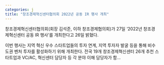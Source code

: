 ```yaml
---
categories: j
title: "창조경제혁신센터협의회 2022년 공동 IR 행사 개최"
---
```

창조경제혁신센터협의회(회장 김석준, 이하 창조경제협의회)가 27일 ‘2022년 창조경제혁신센터 공동 IR 행사’를 개최한다고 26일 밝혔다.

이번 행사는 지역 혁신 우수 스타트업들의 투자 연계, 지역 투자자 발굴 등을 통해 비수도권 벤처 투자를 활성화하기 위해 개최한다. 전국 19개 창조경제혁신센터 26개 추천 스타트업과 VC/AC, 혁신센터 담당자 등 각 분야 이해 담당자가 함...